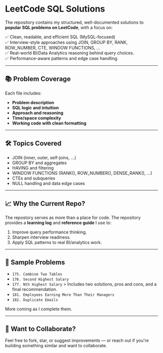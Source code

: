 # LeetCode SQL Solutions

The repository contains my structured, well-documented solutions to **popular SQL problems on LeetCode**, with a focus on:

✅ Clean, readable, and efficient SQL (MySQL-focused)  
✅ Interview-style approaches using JOIN, GROUP BY, RANK, ROW_NUMBER, CTE, WINDOW FUNCTIONS, ...  
✅ Real-world BI/Data Analytics reasoning behind query choices.  
✅ Performance-aware patterns and edge case handling.  

---

## 📚 Problem Coverage

Each file includes:
- **Problem description**
- **SQL logic and intuition**
- **Approach and reasoning**
- **Time/space complexity**
- **Working code with clean formatting**

---

## 🛠️ Topics Covered

- JOIN (inner, outer, self-joins, ...)
- GROUP BY and aggregates
- HAVING and filtering
- WINDOW FUNCTIONS (RANK(), ROW_NUMBER(), DENSE_RANK(), ...)
- CTEs and subqueries
- NULL handling and data edge cases

---

## 📈 Why the Current Repo?

The repostory serves as more than a place for code.  The repository provides a **learning log** and **reference guide** I use to:
1. Improve query performance thinking.
2. Sharpen interview readiness.
3. Apply SQL patterns to real BI/analytics work.

---

## 🧩 Sample Problems

- `175. Combine Two Tables`
- `176. Second Highest Salary`
- `177. Nth Highest Salary` > Includes two solutions, pros and cons, and a final recommendation.
- `181. Employees Earning More Than Their Managers`
- `182. Duplicate Emails`

More coming as I complete them.

---

## 🧠 Want to Collaborate?

Feel free to fork, star, or suggest improvements — or reach out if you're building something similar and want to collaborate.
